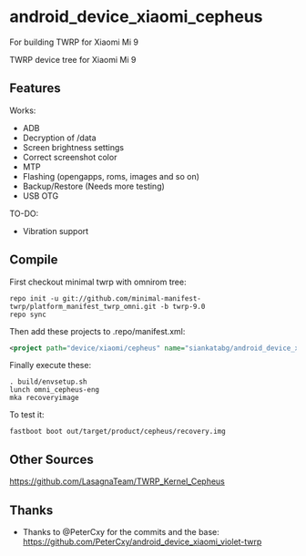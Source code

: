 # android_device_xiaomi_cepheus
For building TWRP for Xiaomi Mi 9

TWRP device tree for Xiaomi Mi 9

## Features

Works:

- ADB
- Decryption of /data
- Screen brightness settings
- Correct screenshot color
- MTP
- Flashing (opengapps, roms, images and so on)
- Backup/Restore (Needs more testing)
- USB OTG


TO-DO:

- Vibration support

## Compile

First checkout minimal twrp with omnirom tree:

```
repo init -u git://github.com/minimal-manifest-twrp/platform_manifest_twrp_omni.git -b twrp-9.0
repo sync
```

Then add these projects to .repo/manifest.xml:

```xml
<project path="device/xiaomi/cepheus" name="siankatabg/android_device_xiaomi_cepheus-twrp" remote="github" revision="android-9.0" />
```

Finally execute these:

```
. build/envsetup.sh
lunch omni_cepheus-eng
mka recoveryimage
```

To test it:

```
fastboot boot out/target/product/cepheus/recovery.img
```

## Other Sources

https://github.com/LasagnaTeam/TWRP_Kernel_Cepheus

## Thanks

- Thanks to @PeterCxy for the commits and the base: https://github.com/PeterCxy/android_device_xiaomi_violet-twrp
